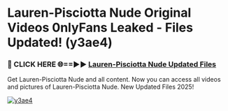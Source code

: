 # Lauren-Pisciotta Nude Original Videos 0nlyFans Leaked - Files Updated! (y3ae4)

<h3>🔴 CLICK HERE 🌐==►► <a href="https://tinyurl.com/y5r63du9" rel="nofollow">Lauren-Pisciotta Nude Updated Files</a></h3>

Get Lauren-Pisciotta Nude and all content. Now you can access all videos and pictures of Lauren-Pisciotta Nude. New Updated Files 2025!

[![y3ae4](https://i.imgur.com/UVo9nyh.gif)](https://tinyurl.com/y5r63du9)